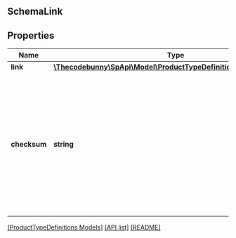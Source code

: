 ## SchemaLink

## Properties

Name | Type | Description | Notes
------------ | ------------- | ------------- | -------------
**link** | [**\Thecodebunny\SpApi\Model\ProductTypeDefinitions\SchemaLinkLink**](SchemaLinkLink.md) |  |
**checksum** | **string** | Checksum hash of the schema (Base64 MD5). Can be used to verify schema contents, identify changes between schema versions, and for caching. |

[[ProductTypeDefinitions Models]](../) [[API list]](../../Api) [[README]](../../../README.md)

